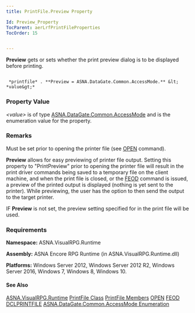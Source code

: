 ```yaml
---
title: PrintFile.Preview Property

Id: Preview_Property
TocParent: aerLrfPrintFileProperties
TocOrder: 15


---
```


**Preview** gets or sets whether the print preview dialog is to be displayed before printing. 

```

 *printfile* . **Preview = ASNA.DataGate.Common.AccessMode.** &lt; *value&gt;* 
```

### Property Value
*&lt;value&gt;* is of type [ASNA.DataGate.Common.AccessMode](AdgCommon_AccessMode.html) and is the enumeration value for the property. 

### Remarks
Must be set prior to opening the printer file (see [OPEN](OPEN.html) command).

**Preview** allows for easy previewing of printer file output. Setting this property to "PrintPreview" prior to opening the printer file will result in the print driver commands being saved to a temporary file on the client machine, and when the print file is closed, or the [FEOD](FEOD.html) command is issued, a preview of the printed output is displayed (nothing is yet sent to the printer). While previewing, the user has the option to then send the output to the target printer. 

IF **Preview** is not set, the preview setting specified for in the print file will be used. 

### Requirements
**Namespace:** ASNA.VisualRPG.Runtime 

**Assembly:** ASNA Encore RPG Runtime (in ASNA.VisualRPG.Runtime.dll) 

**Platforms:** Windows Server 2012, Windows Server 2012 R2, Windows Server 2016, Windows 7, Windows 8, Windows 10. 

#### See Also
[ASNA.VisualRPG.Runtime](aerLrfRuntimeNamespace.html)
[PrintFile Class](aerLrfPrintFileClass.html)
[PrintFile Members](aerLrfPrintFileMembers.html)
[OPEN](OPEN.html)
[FEOD](FEOD.html)
[DCLPRINTFILE](DCLPRINTFILE.html)
[ASNA.DataGate.Common.AccessMode Enumeration](AdgCommon_AccessMode.html) 
